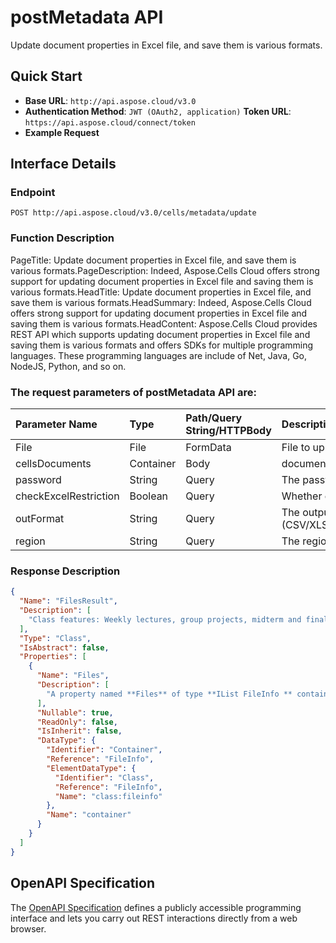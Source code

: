 # **postMetadata API**

Update document properties in Excel file, and save them is various formats. 

## **Quick Start**

- **Base URL**: `http://api.aspose.cloud/v3.0`
- **Authentication Method**: `JWT (OAuth2, application)`  **Token URL**: `https://api.aspose.cloud/connect/token`
- **Example Request** 
<script src="https://gist.github.com/aspose-cells-cloud-gists/8a5b324fdf3e574dbd747c1a1e24b05d.js?file=Example30_PostMetadata.cs"></script>

## **Interface Details**

### **Endpoint** 

```
POST http://api.aspose.cloud/v3.0/cells/metadata/update
```

### **Function Description**
PageTitle: Update document properties in Excel file, and save them is various formats.PageDescription: Indeed, Aspose.Cells Cloud offers strong support for updating document properties in Excel file and saving them is various formats.HeadTitle:  Update document properties in Excel file, and save them is various formats.HeadSummary: Indeed, Aspose.Cells Cloud offers strong support for updating document properties in Excel file and saving them is various formats.HeadContent: Aspose.Cells Cloud provides REST API which supports updating document properties in Excel file and saving them is various formats and offers SDKs for multiple programming languages. These programming languages are include of Net, Java, Go, NodeJS, Python, and so on.

### The request parameters of **postMetadata** API are: 

| Parameter Name | Type | Path/Query String/HTTPBody | Description | 
| :- | :- | :- |:- | 
|File|File|FormData|File to upload|
|cellsDocuments|Container|Body|document properties|
|password|String|Query|The password needed to open an Excel file.|
|checkExcelRestriction|Boolean|Query|Whether check restriction of excel file when user modify cells related objects.|
|outFormat|String|Query|The output data file format.(CSV/XLS/HTML/MHTML/ODS/PDF/XML/TXT/TIFF/XLSB/XLSM/XLSX/XLTM/XLTX/XPS/PNG/JPG/JPEG/GIF/EMF/BMP/MD[Markdown]/Numbers)|
|region|String|Query|The regional settings for workbook.|


### **Response Description**
```json
{
  "Name": "FilesResult",
  "Description": [
    "Class features: Weekly lectures, group projects, midterm and final exams, and participation in class discussions."
  ],
  "Type": "Class",
  "IsAbstract": false,
  "Properties": [
    {
      "Name": "Files",
      "Description": [
        "A property named **Files** of type **IList FileInfo ** containing a collection of file information objects."
      ],
      "Nullable": true,
      "ReadOnly": false,
      "IsInherit": false,
      "DataType": {
        "Identifier": "Container",
        "Reference": "FileInfo",
        "ElementDataType": {
          "Identifier": "Class",
          "Reference": "FileInfo",
          "Name": "class:fileinfo"
        },
        "Name": "container"
      }
    }
  ]
}
```

## OpenAPI Specification

The [OpenAPI Specification](https://reference.aspose.cloud/cells/#/LightCellsController/PostMetadata) defines a publicly accessible programming interface and lets you carry out REST interactions directly from a web browser.

